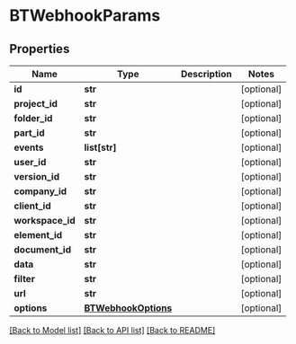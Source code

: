 # BTWebhookParams

## Properties
Name | Type | Description | Notes
------------ | ------------- | ------------- | -------------
**id** | **str** |  | [optional] 
**project_id** | **str** |  | [optional] 
**folder_id** | **str** |  | [optional] 
**part_id** | **str** |  | [optional] 
**events** | **list[str]** |  | [optional] 
**user_id** | **str** |  | [optional] 
**version_id** | **str** |  | [optional] 
**company_id** | **str** |  | [optional] 
**client_id** | **str** |  | [optional] 
**workspace_id** | **str** |  | [optional] 
**element_id** | **str** |  | [optional] 
**document_id** | **str** |  | [optional] 
**data** | **str** |  | [optional] 
**filter** | **str** |  | [optional] 
**url** | **str** |  | [optional] 
**options** | [**BTWebhookOptions**](BTWebhookOptions.md) |  | [optional] 

[[Back to Model list]](../README.md#documentation-for-models) [[Back to API list]](../README.md#documentation-for-api-endpoints) [[Back to README]](../README.md)


